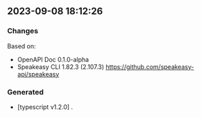 

## 2023-09-08 18:12:26
### Changes
Based on:
- OpenAPI Doc 0.1.0-alpha 
- Speakeasy CLI 1.82.3 (2.107.3) https://github.com/speakeasy-api/speakeasy
### Generated
- [typescript v1.2.0] .